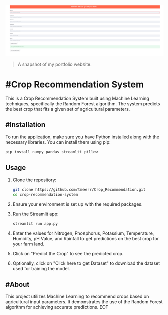 ![Preview](/crop.png)
> A snapshot of my portfolio website.

#Crop Recommendation System
==========================

This is a Crop Recommendation System built using Machine Learning techniques, specifically the Random Forest algorithm. The system predicts the best crop that fits a given set of agricultural parameters.

#Installation
------------

To run the application, make sure you have Python installed along with the necessary libraries. You can install them using pip:

    pip install numpy pandas streamlit pillow

Usage
-----

1. Clone the repository:

    ```bash
    git clone https://github.com/tmeerr/Crop_Recommendation.git
    cd crop-recommendation-system
    ```

2. Ensure your environment is set up with the required packages.

3. Run the Streamlit app:

    ```bash
    streamlit run app.py
    ```

4. Enter the values for Nitrogen, Phosphorus, Potassium, Temperature, Humidity, pH Value, and Rainfall to get predictions on the best crop for your farm land.

5. Click on "Predict the Crop" to see the predicted crop.

6. Optionally, click on "Click here to get Dataset" to download the dataset used for training the model.

#About
-----

This project utilizes Machine Learning to recommend crops based on agricultural input parameters. It demonstrates the use of the Random Forest algorithm for achieving accurate predictions.
EOF